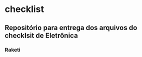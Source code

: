 # checklist #

## Repositório para entrega dos arquivos do checklsit de Eletrônica ##

### Raketi ###
